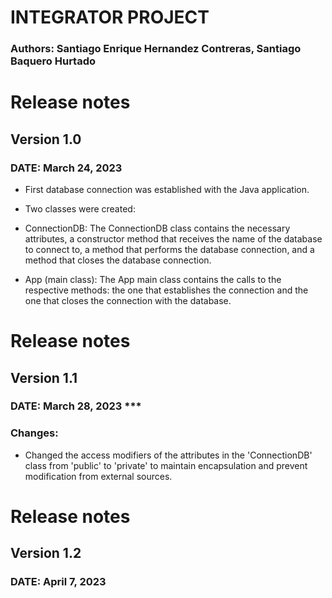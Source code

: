 # INTEGRATOR PROJECT
### Authors: Santiago Enrique Hernandez Contreras, Santiago Baquero Hurtado

# Release notes 
## Version 1.0 
### DATE: March 24, 2023 

- First database connection was established with the Java application.
- Two classes were created:

- ConnectionDB: The ConnectionDB class contains the necessary attributes, a constructor method that receives the name of the database to connect to, a method that performs the database connection, and a method that closes the database connection.
- App (main class): The App main class contains the calls to the respective methods: the one that establishes the connection and the one that closes the connection with the database.

# Release notes 
## Version 1.1 
### DATE: March 28, 2023 ***

### Changes:

- Changed the access modifiers of the attributes in the 'ConnectionDB' class from 'public' to 'private' to maintain encapsulation and prevent modification from external sources.

# Release notes 
## Version 1.2 
### DATE: April 7, 2023 